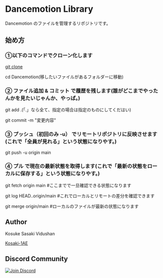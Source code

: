 # Dancemotion Library

Dancemotion のファイルを管理するリポジトリです。

## 始め方

### ①以下のコマンドでクローン化します

[git clone]("https://github.com/Kosaki-1AE/Dancemotion.git")

cd Dancemotion(移したいファイルがあるフォルダーに移動)

### ② ファイル追加 & コミット で履歴を残します(誰がどこまでやったんかを見たいじゃんか、やっぱ。)

git add .(「.」なら全て、指定の場合は指定のものにしてくだはい)

git commit -m "変更内容"

### ③ プッシュ（初回のみ -u） でリモートリポジトリに反映させます(これで「全員が見れる」という状態になりやす。)

git push -u origin main

### ④ プル で現在の最新状態を取得します(これで「最新の状態をローカルに保存する」という状態になりやす。)

git fetch origin main #ここまでで一旦確認できる状態になります

git log HEAD..origin/main #これでローカルとリモートの差分を確認できます

git merge origin/main #ローカルのファイルが最新の状態になります

## Author

Kosuke Sasaki Vidushan

[Kosaki-1AE](https://github.com/Kosaki-1AE)

## Discord Community

[![Join Discord](https://img.shields.io/badge/Discord-Join-blue?logo=discord)](https://discord.gg/tuhph8BxBF)